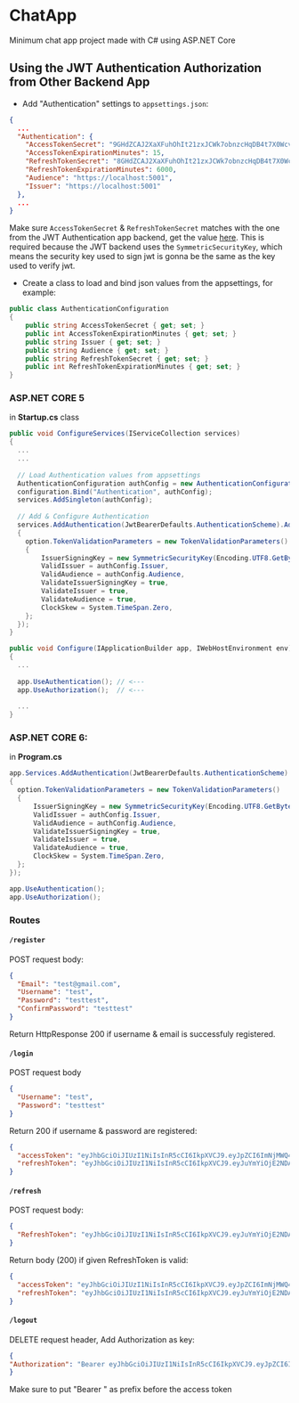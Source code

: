 # ChatApp
Minimum chat app project made with C# using ASP.NET Core

## Using the JWT Authentication Authorization from Other Backend App
- Add "Authentication" settings to `appsettings.json`:
```json
{
  ...
  "Authentication": {
    "AccessTokenSecret": "9GHdZCAJ2XaXFuhOhIt21zxJCWk7obnzcHqDB4t7X0WcvrB8bzvkyEFlIMRXO4o-y3eQs8e4uDiFJcAhnFOiE6I45aJQi22DEy5epVLyQIVFYI-dbumj8ieK1sKMPySfN9S4eliQznJYL82XhtI_8U1EvEL2_C7PX4rTR0Xjf8k",
    "AccessTokenExpirationMinutes": 15,
    "RefreshTokenSecret": "8GHdZCAJ2XaXFuhOhIt21zxJCWk7obnzcHqDB4t7X0WcvrB8bzvkyEFlIMRXO4o-y3eQs8e4uDiFJcAhnFOiE6I45aJQi22DEy5epVLyQIVFYI-dbumj8ieK1sKMPySfN9S4eliQznJYL82XhtI_8U1EvEL2_C7PX4rTR0Xjf8k",
    "RefreshTokenExpirationMinutes": 6000,
    "Audience": "https://localhost:5001",
    "Issuer": "https://localhost:5001"
  },
  ...
}
```
Make sure `AccessTokenSecret` & `RefreshTokenSecret` matches with the one from the JWT Authentication app backend, get the value [here](https://github.com/nano-devs/ChatApp/blob/main/NET5AuthServerAPI/appsettings.json). This is required because the JWT backend uses the `SymmetricSecurityKey`, which means the security key used to sign jwt is gonna be the same as the key used to verify jwt.

- Create a class to load and bind json values from the appsettings, for example:
```cs
public class AuthenticationConfiguration
{
    public string AccessTokenSecret { get; set; }
    public int AccessTokenExpirationMinutes { get; set; }
    public string Issuer { get; set; }
    public string Audience { get; set; }
    public string RefreshTokenSecret { get; set; }
    public int RefreshTokenExpirationMinutes { get; set; }
}
```

### ASP.NET CORE 5
in **Startup.cs** class
```cs
public void ConfigureServices(IServiceCollection services)
{
  ...
  ...
  
  // Load Authentication values from appsettings
  AuthenticationConfiguration authConfig = new AuthenticationConfiguration();
  configuration.Bind("Authentication", authConfig);
  services.AddSingleton(authConfig);
  
  // Add & Configure Authentication
  services.AddAuthentication(JwtBearerDefaults.AuthenticationScheme).AddJwtBearer(option =>
  {
    option.TokenValidationParameters = new TokenValidationParameters()
    {
        IssuerSigningKey = new SymmetricSecurityKey(Encoding.UTF8.GetBytes(authConfig.AccessTokenSecret)),
        ValidIssuer = authConfig.Issuer,
        ValidAudience = authConfig.Audience,
        ValidateIssuerSigningKey = true,
        ValidateIssuer = true,
        ValidateAudience = true,
        ClockSkew = System.TimeSpan.Zero,
    };
  });
}

public void Configure(IApplicationBuilder app, IWebHostEnvironment env)
{
  ...
  
  app.UseAuthentication(); // <---
  app.UseAuthorization();  // <---
  
  ...
}
```

### ASP.NET CORE 6:
in **Program.cs**
```cs
app.Services.AddAuthentication(JwtBearerDefaults.AuthenticationScheme).AddJwtBearer(option =>
{
  option.TokenValidationParameters = new TokenValidationParameters()
  {
      IssuerSigningKey = new SymmetricSecurityKey(Encoding.UTF8.GetBytes(authConfig.AccessTokenSecret)),
      ValidIssuer = authConfig.Issuer,
      ValidAudience = authConfig.Audience,
      ValidateIssuerSigningKey = true,
      ValidateIssuer = true,
      ValidateAudience = true,
      ClockSkew = System.TimeSpan.Zero,
  };
});

app.UseAuthentication();
app.UseAuthorization();
```

### Routes
#### `/register` 
POST request body:
```json
{
  "Email": "test@gmail.com",
  "Username": "test",
  "Password": "testtest",
  "ConfirmPassword": "testtest"
}
```
Return HttpResponse 200 if username & email is successfuly registered.


#### `/login`
POST request body
```json
{
  "Username": "test",
  "Password": "testtest"
}
```

Return 200 if username & password are registered:
```json
{
  "accessToken": "eyJhbGciOiJIUzI1NiIsInR5cCI6IkpXVCJ9.eyJpZCI6ImNjMWQ4MWI4LWU3NDctNGJmZS1hYzA3LTJjOGQwZmFiNDZmMyIsImh0dHA6Ly9zY2hlbWFzLnhtbHNvYXAub3JnL3dzLzIwMDUvMDUvaWRlbnRpdHkvY2xhaW1zL2VtYWlsYWRkcmVzcyI6InRlc3RAZ21haWwuY29tIiwiaHR0cDovL3NjaGVtYXMueG1sc29hcC5vcmcvd3MvMjAwNS8wNS9pZGVudGl0eS9jbGFpbXMvbmFtZSI6InRlc3QiLCJuYmYiOjE2NDA0NDEwODMsImV4cCI6MTY0MDQ0MTk4MywiaXNzIjoiaHR0cHM6Ly9sb2NhbGhvc3Q6NTAwMSIsImF1ZCI6Imh0dHBzOi8vbG9jYWxob3N0OjUwMDEifQ.K-BUxZO88kVFHu1_GOTOC_FGof5MNU74uTGZUSgR3as",
  "refreshToken": "eyJhbGciOiJIUzI1NiIsInR5cCI6IkpXVCJ9.eyJuYmYiOjE2NDA0NDEwODMsImV4cCI6MTY0MDgwMTA4MywiaXNzIjoiaHR0cHM6Ly9sb2NhbGhvc3Q6NTAwMSIsImF1ZCI6Imh0dHBzOi8vbG9jYWxob3N0OjUwMDEifQ.zrPeQRI5m9mstxSAbqEA5uKwhL2sSIgAAXZOSdDjFDg"
}
```


#### `/refresh` 
POST request body:
```json
{
  "RefreshToken": "eyJhbGciOiJIUzI1NiIsInR5cCI6IkpXVCJ9.eyJuYmYiOjE2NDA0NDEwODMsImV4cCI6MTY0MDgwMTA4MywiaXNzIjoiaHR0cHM6Ly9sb2NhbGhvc3Q6NTAwMSIsImF1ZCI6Imh0dHBzOi8vbG9jYWxob3N0OjUwMDEifQ.zrPeQRI5m9mstxSAbqEA5uKwhL2sSIgAAXZOSdDjFDg"
}
```

Return body (200) if given RefreshToken is valid:
```json
{
  "accessToken": "eyJhbGciOiJIUzI1NiIsInR5cCI6IkpXVCJ9.eyJpZCI6ImNjMWQ4MWI4LWU3NDctNGJmZS1hYzA3LTJjOGQwZmFiNDZmMyIsImh0dHA6Ly9zY2hlbWFzLnhtbHNvYXAub3JnL3dzLzIwMDUvMDUvaWRlbnRpdHkvY2xhaW1zL2VtYWlsYWRkcmVzcyI6InRlc3RAZ21haWwuY29tIiwiaHR0cDovL3NjaGVtYXMueG1sc29hcC5vcmcvd3MvMjAwNS8wNS9pZGVudGl0eS9jbGFpbXMvbmFtZSI6InRlc3QiLCJuYmYiOjE2NDA0NDExMTIsImV4cCI6MTY0MDQ0MjAxMiwiaXNzIjoiaHR0cHM6Ly9sb2NhbGhvc3Q6NTAwMSIsImF1ZCI6Imh0dHBzOi8vbG9jYWxob3N0OjUwMDEifQ.Fw1wEq1QTs6FgHfVzINx5flbmwOyfKGcgKvu7I613DE",
  "refreshToken": "eyJhbGciOiJIUzI1NiIsInR5cCI6IkpXVCJ9.eyJuYmYiOjE2NDA0NDExMTIsImV4cCI6MTY0MDgwMTExMiwiaXNzIjoiaHR0cHM6Ly9sb2NhbGhvc3Q6NTAwMSIsImF1ZCI6Imh0dHBzOi8vbG9jYWxob3N0OjUwMDEifQ.B9o7cAJLimT-0QnOrW_-BgtPyV8rnuqjJixVDbcIu-8"
}
```

#### `/logout`
DELETE request header, Add Authorization as key:

```json
{
"Authorization": "Bearer eyJhbGciOiJIUzI1NiIsInR5cCI6IkpXVCJ9.eyJpZCI6ImNjMWQ4MWI4LWU3NDctNGJmZS1hYzA3LTJjOGQwZmFiNDZmMyIsImh0dHA6Ly9zY2hlbWFzLnhtbHNvYXAub3JnL3dzLzIwMDUvMDUvaWRlbnRpdHkvY2xhaW1zL2VtYWlsYWRkcmVzcyI6InRlc3RAZ21haWwuY29tIiwiaHR0cDovL3NjaGVtYXMueG1sc29hcC5vcmcvd3MvMjAwNS8wNS9pZGVudGl0eS9jbGFpbXMvbmFtZSI6InRlc3QiLCJuYmYiOjE2NDA0NDExMTIsImV4cCI6MTY0MDQ0MjAxMiwiaXNzIjoiaHR0cHM6Ly9sb2NhbGhvc3Q6NTAwMSIsImF1ZCI6Imh0dHBzOi8vbG9jYWxob3N0OjUwMDEifQ.Fw1wEq1QTs6FgHfVzINx5flbmwOyfKGcgKvu7I613DE"
}
```

Make sure to put "Bearer " as prefix before the access token
